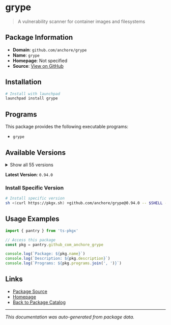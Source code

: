 # grype

> A vulnerability scanner for container images and filesystems

## Package Information

- **Domain**: `github.com/anchore/grype`
- **Name**: `grype`
- **Homepage**: Not specified
- **Source**: [View on GitHub](https://github.com/pkgxdev/pantry/tree/main/projects/github.com/anchore/grype/package.yml)

## Installation

```bash
# Install with launchpad
launchpad install grype
```

## Programs

This package provides the following executable programs:

- `grype`

## Available Versions

<details>
<summary>Show all 55 versions</summary>

- `0.94.0`, `0.93.0`, `0.92.2`, `0.92.1`, `0.92.0`
- `0.91.2`, `0.91.1`, `0.91.0`, `0.90.0`, `0.89.1`
- `0.89.0`, `0.88.0`, `0.87.0`, `0.86.1`, `0.86.0`
- `0.85.0`, `0.84.0`, `0.83.0`, `0.82.2`, `0.82.1`
- `0.82.0`, `0.81.0`, `0.80.2`, `0.80.1`, `0.80.0`
- `0.79.6`, `0.79.5`, `0.79.4`, `0.79.3`, `0.79.2`
- `0.79.1`, `0.79.0`, `0.78.0`, `0.77.4`, `0.77.3`
- `0.77.2`, `0.77.1`, `0.77.0`, `0.76.0`, `0.75.0`
- `0.74.7`, `0.74.6`, `0.74.5`, `0.74.4`, `0.74.3`
- `0.74.2`, `0.74.1`, `0.74.0`, `0.73.5`, `0.73.4`
- `0.73.3`, `0.73.2`, `0.73.1`, `0.73.0`, `0.72.0`

</details>

**Latest Version**: `0.94.0`

### Install Specific Version

```bash
# Install specific version
sh <(curl https://pkgx.sh) +github.com/anchore/grype@0.94.0 -- $SHELL -i
```

## Usage Examples

```typescript
import { pantry } from 'ts-pkgx'

// Access this package
const pkg = pantry.github_com_anchore_grype

console.log(`Package: ${pkg.name}`)
console.log(`Description: ${pkg.description}`)
console.log(`Programs: ${pkg.programs.join(', ')}`)
```

## Links

- [Package Source](https://github.com/pkgxdev/pantry/tree/main/projects/github.com/anchore/grype/package.yml)
- [Homepage](#)
- [Back to Package Catalog](../package-catalog.md)

---

*This documentation was auto-generated from package data.*
